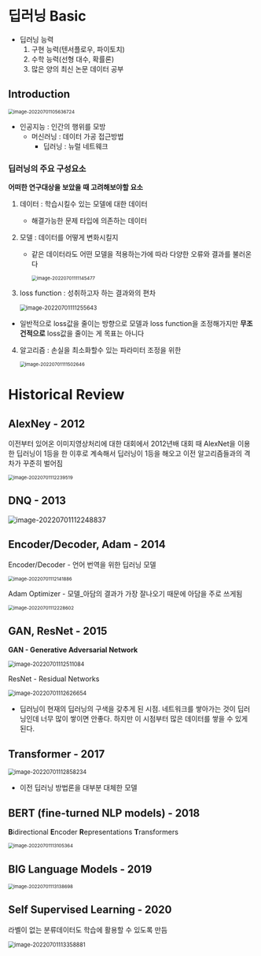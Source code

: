 # 딥러닝 Basic

- 딥러닝 능력
  1. 구현 능력(텐서플로우, 파이토치)
  2. 수학 능력(선형 대수, 확률론)
  3. 많은 양의 최신 논문 데이터 공부

## Introduction

<img src="C:\Users\wlsgy\SonJinHYo.github.io\_images\2022-07-01-부스트캠프_프리코스_1일차\image-20220701105636724.png" alt="image-20220701105636724" style="zoom:67%;" />

- 인공지능 : 인간의 행위를 모방
  - 머신러닝 : 데이터 가공 접근방법
    - 딥러닝 : 뉴럴 네트웨크

### 딥러닝의 주요 구성요소

**어떠한 연구대상을 보았을 때 고려해보야할 요소**

1. 데이터 :  학습시킬수 있는 모델에 대한 데이터

   - 해결가능한 문제 타입에 의존하는 데이터

2. 모델 : 데이터를 어떻게 변화시킬지

   - 같은 데이터라도 어떤 모델을 적용하는가에 따라 다양한 오류와 결과를 불러온다

     <img src="C:\Users\wlsgy\SonJinHYo.github.io\_images\2022-07-01-부스트캠프_프리코스_1일차\image-20220701111145477.png" alt="image-20220701111145477" style="zoom:67%;" />

3. loss function : 성취하고자 하는 결과와의 편차

   <img src="C:\Users\wlsgy\SonJinHYo.github.io\_images\2022-07-01-부스트캠프_프리코스_1일차\image-20220701111255643.png" alt="image-20220701111255643" style="zoom:80%;" />

- 일반적으로 loss값을 줄이는 방향으로 모델과 loss function을 조정해가지만 **무조건적으로** loss값을 줄이는 게 목표는 아니다
4. 알고리즘 : 손실을 최소화할수 있는 파라미터 조정을 위한

   <img src="C:\Users\wlsgy\SonJinHYo.github.io\_images\2022-07-01-부스트캠프_프리코스_1일차\image-20220701111502646.png" alt="image-20220701111502646" style="zoom: 67%;" />





# Historical Review

## AlexNey - 2012

이전부터 있어온 이미지영상처리에 대한 대회에서 2012년배 대회 때 AlexNet을 이용한 딥러닝이 1등을 한 이후로 계속해서 딥러닝이 1등을 해오고 이전 알고리즘들과의 격차가 꾸준히 벌어짐

<img src="C:\Users\wlsgy\SonJinHYo.github.io\_images\2022-07-01-부스트캠프_프리코스_1일차\image-20220701112239519.png" alt="image-20220701112239519" style="zoom:67%;" />

## DNQ - 2013

![image-20220701112248837](C:\Users\wlsgy\SonJinHYo.github.io\_images\2022-07-01-부스트캠프_프리코스_1일차\image-20220701112248837.png)

## Encoder/Decoder, Adam - 2014

Encoder/Decoder - 언어 번역을 위한 딥러닝 모델

<img src="C:\Users\wlsgy\SonJinHYo.github.io\_images\2022-07-01-부스트캠프_프리코스_1일차\image-20220701112141886.png" alt="image-20220701112141886" style="zoom:67%;" />

Adam Optimizer - 모델_아담의 결과가 가장 잘나오기 때문에 아담을 주로 쓰게됨

<img src="C:\Users\wlsgy\SonJinHYo.github.io\_images\2022-07-01-부스트캠프_프리코스_1일차\image-20220701112228602.png" alt="image-20220701112228602" style="zoom:67%;" />

## GAN, ResNet - 2015

**GAN - Generative Adversarial Network**

<img src="C:\Users\wlsgy\SonJinHYo.github.io\_images\2022-07-01-부스트캠프_프리코스_1일차\image-20220701112511084.png" alt="image-20220701112511084" style="zoom: 80%;" />

ResNet - Residual Networks

<img src="C:\Users\wlsgy\SonJinHYo.github.io\_images\2022-07-01-부스트캠프_프리코스_1일차\image-20220701112626654.png" alt="image-20220701112626654" style="zoom:80%;" />

- 딥러닝이 현재의 딥러닝의 구색을 갖추게 된 시점. 네트워크를 쌓아가는 것이 딥러닝인데 너무 많이 쌓이면 안좋다. 하지만 이 시점부터 많은 데이터를 쌓을 수 있게 된다.



## Transformer - 2017

<img src="C:\Users\wlsgy\SonJinHYo.github.io\_images\2022-07-01-부스트캠프_프리코스_1일차\image-20220701112858234.png" alt="image-20220701112858234" style="zoom:80%;" />

- 이전 딥러닝 방법론을 대부분 대체한 모델



## BERT (fine-turned NLP models) - 2018

**B**idirectional **E**ncoder **R**epresentations **T**ransformers

<img src="C:\Users\wlsgy\SonJinHYo.github.io\_images\2022-07-01-부스트캠프_프리코스_1일차\image-20220701113105364.png" alt="image-20220701113105364" style="zoom:67%;" />



## BIG Language Models - 2019

<img src="C:\Users\wlsgy\SonJinHYo.github.io\_images\2022-07-01-부스트캠프_프리코스_1일차\image-20220701113138698.png" alt="image-20220701113138698" style="zoom:67%;" />



## Self Supervised Learning  - 2020

라벨이 없는 분류데이터도 학습에 활용할 수 있도록 만듬

<img src="C:\Users\wlsgy\SonJinHYo.github.io\_images\2022-07-01-부스트캠프_프리코스_1일차\image-20220701113358881.png" alt="image-20220701113358881" style="zoom:80%;" />
